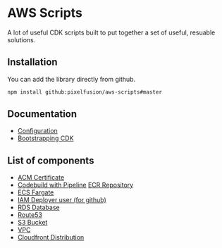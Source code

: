 # AWS Scripts

A lot of useful CDK scripts built to put together a set of useful, resuable solutions.


## Installation

You can add the library directly from github.

```bash
npm install github:pixelfusion/aws-scripts#master
```

## Documentation

- [Configuration](./docs/configuration.md)
- [Bootstrapping CDK](./docs/bootstrap.md)

## List of components

- [ACM Certificate](./docs/acm.md)
- [Codebuild with Pipeline](./docs/build-pipeline.md)
  [ECR Repository](./docs/ecr-repository.md)
- [ECS Fargate](./docs/fargate.md)
- [IAM Deployer user (for github)](./docs/github.md)
- [RDS Database](./docs/rds.md)
- [Route53](./docs/route53.md)
- [S3 Bucket](./docs/s3.md)
- [VPC](./docs/vpc.md)
- [Cloudfront Distribution](./docs/website-distribution.md)
